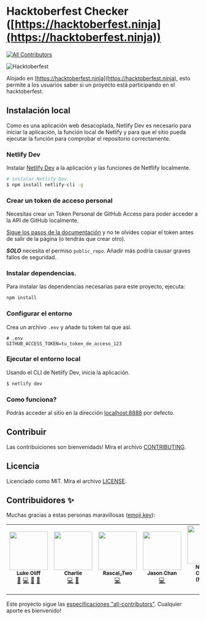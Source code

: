 # Hacktoberfest Checker ([https://hacktoberfest.ninja](https://hacktoberfest.ninja))
<!-- ALL-CONTRIBUTORS-BADGE:START - Do not remove or modify this section -->
[![All Contributors](https://img.shields.io/badge/all_contributors-7-orange.svg?style=flat-square)](#contributors-)
<!-- ALL-CONTRIBUTORS-BADGE:END -->

![Hacktoberfest](../../assets/images/Logo%20Sponsors%20Light.svg)

Alojado en [https://hacktoberfest.ninja](https://hacktoberfest.ninja), esto permite a los usuarios saber si un proyecto está participando en el hacktoberfest.

## Instalación local

Como es una aplicación web desacoplada, Netlify Dev es necesario para iniciar la aplicación, la función local de Netlify y para que el sitio pueda ejecutar la función para comprobar el repositorio correctamente.

### Netlify Dev

Instalar [Netlify Dev](https://www.netlify.com/products/dev/#how-it-works) a la aplicación y las funciones de Netflify localmente.

```bash
# instalar Netlify Dev
$ npm install netlify-cli -g
```

### Crear un token de acceso personal

Necesitas crear un Token Personal de GitHub Access para poder acceder a la API de GitHub localmente.

[Sigue los pasos de la documentación](https://docs.github.com/es/free-pro-team@latest/github/authenticating-to-github/creating-a-personal-access-token) y no te olvides copiar el token antes de salir de la página (o tendrás que crear otro).

***SOLO*** necesita el permiso `public_repo`. Añadir más podría causar graves fallos de seguridad.

### Instalar dependencias.

Para instalar las dependencias necesarias para este proyecto, ejecuta:

```bash
npm install
```

### Configurar el entorno

Crea un archivo `.env` y añade tu token tal que así.

```env
# .env
GITHUB_ACCESS_TOKEN=tu_token_de_acceso_123
```

### Ejecutar el entorno local

Usando el CLI de Netlify Dev, inicia la aplicación.

```bash
$ netlify dev
```

### Como funciona?

Podrás acceder al sitio en la dirección [localhost:8888](http://localhost:8888) por defecto.

## Contribuir

Las contribuiciones son bienvenidads! Mira el archivo [CONTRIBUTING](./CONTRIBUTING.es.md).

## Licencia

Licenciado como MIT. Mira el archivo [LICENSE](../../LICENSE).
## Contribuidores ✨

Muchas gracias a estas personas maravillosas ([emoji key](https://allcontributors.org/docs/en/emoji-key)):

<!-- ALL-CONTRIBUTORS-LIST:START - Do not remove or modify this section -->
<!-- prettier-ignore-start -->
<!-- markdownlint-disable -->
<table>
  <tr>
    <td align="center"><a href="https://twitter.com/lukeocodes"><img src="https://avatars0.githubusercontent.com/u/956290?v=4" width="100px;" alt=""/><br /><sub><b>Luke Oliff</b></sub></a><br /><a href="#ideas-lukeocodes" title="Ideas, Planning, & Feedback">🤔</a> <a href="https://github.com/lukeocodes/hacktoberfest-checker/commits?author=lukeocodes" title="Code">💻</a> <a href="https://github.com/lukeocodes/hacktoberfest-checker/commits?author=lukeocodes" title="Documentation">📖</a> <a href="#design-lukeocodes" title="Design">🎨</a></td>
    <td align="center"><a href="https://charlie.fyi"><img src="https://avatars0.githubusercontent.com/u/655807?v=4" width="100px;" alt=""/><br /><sub><b>Charlie</b></sub></a><br /><a href="https://github.com/lukeocodes/hacktoberfest-checker/commits?author=charj" title="Code">💻</a> <a href="https://github.com/lukeocodes/hacktoberfest-checker/issues?q=author%3Acharj" title="Bug reports">🐛</a></td>
    <td align="center"><a href="https://github.com/RascalTwo"><img src="https://avatars0.githubusercontent.com/u/9403665?v=4" width="100px;" alt=""/><br /><sub><b>Rascal_Two</b></sub></a><br /><a href="https://github.com/lukeocodes/hacktoberfest-checker/commits?author=RascalTwo" title="Code">💻</a></td>
    <td align="center"><a href="https://www.linkedin.com/in/jason-chan-44b828190"><img src="https://avatars3.githubusercontent.com/u/46631787?v=4" width="100px;" alt=""/><br /><sub><b>Jason Chan</b></sub></a><br /><a href="https://github.com/lukeocodes/hacktoberfest-checker/commits?author=Jchann24" title="Code">💻</a></td>
    <td align="center"><a href="http://www.nhcarrigan.com"><img src="https://avatars1.githubusercontent.com/u/63889819?v=4" width="100px;" alt=""/><br /><sub><b>Nicholas Carrigan (he/him)</b></sub></a><br /><a href="https://github.com/lukeocodes/hacktoberfest-checker/commits?author=nhcarrigan" title="Code">💻</a> <a href="https://github.com/lukeocodes/hacktoberfest-checker/issues?q=author%3Anhcarrigan" title="Bug reports">🐛</a></td>
    <td align="center"><a href="https://github.com/GregHolmes"><img src="https://avatars0.githubusercontent.com/u/2411269?v=4" width="100px;" alt=""/><br /><sub><b>Greg Holmes</b></sub></a><br /><a href="https://github.com/lukeocodes/hacktoberfest-checker/commits?author=GregHolmes" title="Documentation">📖</a></td>
    <td align="center"><a href="https://alhassan.best"><img src="https://avatars2.githubusercontent.com/u/23234466?v=4" width="100px;" alt=""/><br /><sub><b>Alhassan</b></sub></a><br /><a href="https://github.com/lukeocodes/hacktoberfest-checker/commits?author=alhassanv" title="Code">💻</a></td>
  </tr>
</table>

<!-- markdownlint-enable -->
<!-- prettier-ignore-end -->
<!-- ALL-CONTRIBUTORS-LIST:END -->

Este proyecto sigue las [especificaciones "all-contributors"](https://github.com/all-contributors/all-contributors). Cualquier aporte es bienvenido!
